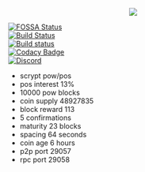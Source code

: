 <p align="center">
  <img src="https://github.com/charlesrocket/axe/raw/master/axe%20logo%20256.png"/>
</p>

[![FOSSA Status](https://app.fossa.io/api/projects/git%2Bgithub.com%2FAXErunners%2Faxe.svg?type=shield)](https://app.fossa.io/projects/git%2Bgithub.com%2FAXErunners%2Faxe?ref=badge_shield)<br />
[![Build Status](https://travis-ci.org/AXErunners/axe.svg?branch=master)](https://travis-ci.org/AXErunners/axe)<br />
[![Build status](https://ci.appveyor.com/api/projects/status/jrni1r4ovyb8p38k/branch/master?svg=true)](https://ci.appveyor.com/project/charlesrocket/axe/branch/master)<br />
[![Codacy Badge](https://api.codacy.com/project/badge/Grade/f6e80582353547e6b2b60a67bdfe5f14)](https://www.codacy.com/app/AXErunners/axe?utm_source=github.com&amp;utm_medium=referral&amp;utm_content=charlesrocket/axe&amp;utm_campaign=Badge_Grade)<br />
[![Discord](https://camo.githubusercontent.com/b12a95e20b7ca35f918c0ab5103fe56b6f44c067/68747470733a2f2f696d672e736869656c64732e696f2f62616467652f636861742d6f6e253230646973636f72642d3732383964612e737667)](https://discord.gg/RKE5PD9)<br />
* scrypt pow/pos
* pos interest 13%
* 10000 pow blocks
* coin supply 48927835
* block reward 113
* 5 confirmations
* maturity 23 blocks
* spacing 64 seconds
* coin age 6 hours
* p2p port 29057
* rpc port 29058

